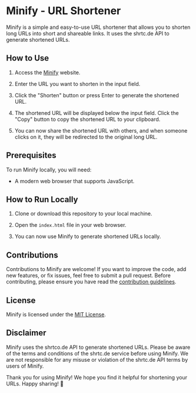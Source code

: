 # Minify - URL Shortener


Minify is a simple and easy-to-use URL shortener that allows you to shorten long URLs into short and shareable links. It uses the shrtc.de API to generate shortened URLs.

## How to Use

1. Access the [Minify](https://azim-qadri.github.io/Minify-URL-Shortner/) website.

2. Enter the URL you want to shorten in the input field.

3. Click the "Shorten" button or press Enter to generate the shortened URL.

4. The shortened URL will be displayed below the input field. Click the "Copy" button to copy the shortened URL to your clipboard.

5. You can now share the shortened URL with others, and when someone clicks on it, they will be redirected to the original long URL.

## Prerequisites

To run Minify locally, you will need:

- A modern web browser that supports JavaScript.

## How to Run Locally

1. Clone or download this repository to your local machine.

2. Open the `index.html` file in your web browser.

3. You can now use Minify to generate shortened URLs locally.

## Contributions

Contributions to Minify are welcome! If you want to improve the code, add new features, or fix issues, feel free to submit a pull request. Before contributing, please ensure you have read the [contribution guidelines](CONTRIBUTING.md).

## License

Minify is licensed under the [MIT License](LICENSE).

## Disclaimer

Minify uses the shrtco.de API to generate shortened URLs. Please be aware of the terms and conditions of the shrtc.de service before using Minify. We are not responsible for any misuse or violation of the shrtc.de API terms by users of Minify.


Thank you for using Minify! We hope you find it helpful for shortening your URLs. Happy sharing! 🚀
